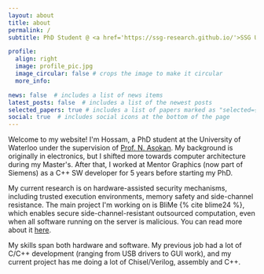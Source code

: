 ```yaml
---
layout: about
title: about
permalink: /
subtitle: PhD Student @ <a href='https://ssg-research.github.io/'>SSG UWaterloo</a>

profile:
  align: right
  image: profile_pic.jpg
  image_circular: false # crops the image to make it circular
  more_info: 

news: false  # includes a list of news items
latest_posts: false  # includes a list of the newest posts
selected_papers: true # includes a list of papers marked as "selected={true}"
social: true  # includes social icons at the bottom of the page
---
```


Welcome to my website! I'm Hossam, a PhD student at the University of Waterloo under the supervision of [Prof. N. Asokan](https://asokan.org/asokan/). My background is originally in electronics, but I shifted more towards computer architecture during my Master's. After that, I worked at Mentor Graphics (now part of Siemens) as a C++ SW developer for 5 years before starting my PhD.

My current research is on hardware-assisted security mechanisms, including trusted execution environments, memory safety and side-channel resistance. The main project I'm working on is BliMe {% cite blime24 %}, which enables secure side-channel-resistant outsourced computation, even when all software running on the server is malicious. You can read more about it [here](https://ssg-research.github.io/platsec/blime).

My skills span both hardware and software. My previous job had a lot of C/C++ development (ranging from USB drivers to GUI work), and my current project has me doing a lot of Chisel/Verilog, assembly and C++.

<!--
Write your biography here. Tell the world about yourself. Link to your favorite [subreddit](http://reddit.com). You can put a picture in, too. The code is already in, just name your picture `prof_pic.jpg` and put it in the `img/` folder.

Put your address / P.O. box / other info right below your picture. You can also disable any of these elements by editing `profile` property of the YAML header of your `_pages/about.md`. Edit `_bibliography/papers.bib` and Jekyll will render your [publications page](/al-folio/publications/) automatically.

Link to your social media connections, too. This theme is set up to use [Font Awesome icons](https://fontawesome.com/) and [Academicons](https://jpswalsh.github.io/academicons/), like the ones below. Add your Facebook, Twitter, LinkedIn, Google Scholar, or just disable all of them.
-->
